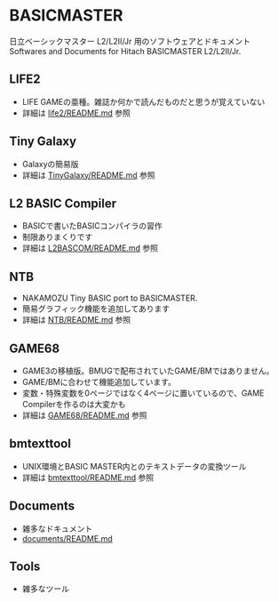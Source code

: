 # BASICMASTER

日立ベーシックマスター L2/L2II/Jr 用のソフトウェアとドキュメント
Softwares and Documents for Hitach BASICMASTER L2/L2II/Jr.

## LIFE2

- LIFE GAMEの亜種。雑誌か何かで読んだものだと思うが覚えていない
- 詳細は [life2/README.md](life2/README.md) 参照

## Tiny Galaxy

- Galaxyの簡易版
- 詳細は [TinyGalaxy/README.md](TinyGalaxy/README.md) 参照

## L2 BASIC Compiler

- BASICで書いたBASICコンパイラの習作
- 制限ありまくりです
- 詳細は [L2BASCOM/README.md](L2BASCOM/README.md) 参照

## NTB

- NAKAMOZU Tiny BASIC port to BASICMASTER.
- 簡易グラフィック機能を追加してあります
- 詳細は [NTB/README.md](NTB/README.md) 参照

## GAME68

- GAME3の移植版。BMUGで配布されていたGAME/BMではありません。
- GAME/BMに合わせて機能追加しています。
- 変数・特殊変数を0ページではなく4ページに置いているので、GAME Compilerを作るのは大変かも
- 詳細は [GAME68/README.md](GAME68/README.md) 参照

## bmtexttool

- UNIX環境とBASIC MASTER内とのテキストデータの変換ツール
- 詳細は [bmtexttool/README.md](bmtexttool/README.md) 参照

## Documents

- 雑多なドキュメント
- [documents/README.md](documents/README.md)

## Tools

- 雑多なツール

